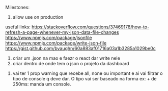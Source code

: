 Milestones:

1. allow use on production

useful links:
https://stackoverflow.com/questions/37469178/how-to-refresh-a-page-whenever-my-json-data-file-changes
https://www.npmjs.com/package/jsonfile
https://www.npmjs.com/package/write-json-file
https://gist.github.com/bvaughn/60a883af01716a03a1b3285a1029be0c

1. criar um .json na mao e faezr o react dar write nele
2. criar dentro de onde tem o json o projeto da dashboard

1) vai ter 1 prop warning que recebe all, none ou important e ai vai filtrar o tipo de console q deve dar. O tipo vai ser baseado na forma
   ex: + de 250ms: manda um console.
